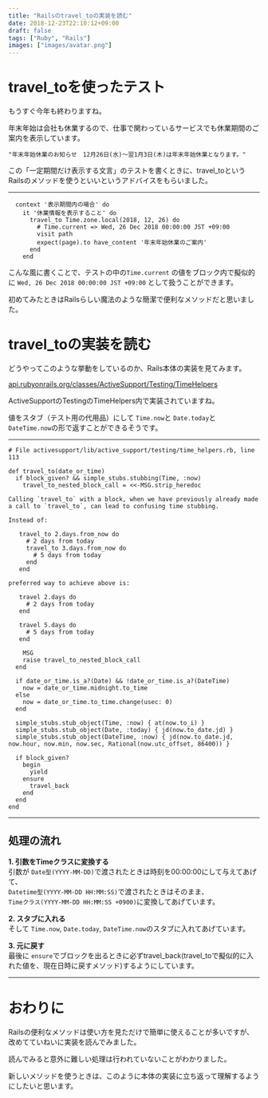 ```yaml
---
title: "Railsのtravel_toの実装を読む"
date: 2018-12-23T22:10:12+09:00
draft: false
tags: ["Ruby", "Rails"]
images: ["images/avatar.png"]
---
```

# travel_toを使ったテスト

もうすぐ今年も終わりますね。

年末年始は会社も休業するので、仕事で関わっているサービスでも休業期間のご案内を表示しています。


`"年末年始休業のお知らせ　12月26日(水)～翌1月3日(木)は年末年始休業となります。"`


この「一定期間だけ表示する文言」のテストを書くときに、travel_toというRailsのメソッドを使うといいというアドバイスをもらいました。

***

```
  context '表示期間内の場合' do
    it '休業情報を表示すること' do
      travel_to Time.zone.local(2018, 12, 26) do
        # Time.current => Wed, 26 Dec 2018 00:00:00 JST +09:00
        visit path
        expect(page).to have_content '年末年始休業のご案内'
      end
    end
```

こんな風に書くことで、テストの中の`Time.current` の値をブロック内で擬似的に `Wed, 26 Dec 2018 00:00:00 JST +09:00` として扱うことができます。

初めてみたときはRailsらしい魔法のような簡潔で便利なメソッドだと思いました。

# travel_toの実装を読む

どうやってこのような挙動をしているのか、Rails本体の実装を見てみます。

[api.rubyonrails.org/classes/ActiveSupport/Testing/TimeHelpers](https://api.rubyonrails.org/classes/ActiveSupport/Testing/TimeHelpers.html#method-i-travel_to)

ActiveSupportのTestingのTimeHelpers内で実装されていますね。

値をスタブ（テスト用の代用品）にして `Time.now`と `Date.today`と `DateTime.now`の形で返すことができるそうです。

***

```
# File activesupport/lib/active_support/testing/time_helpers.rb, line 113

def travel_to(date_or_time)
  if block_given? && simple_stubs.stubbing(Time, :now)
    travel_to_nested_block_call = <<-MSG.strip_heredoc

Calling `travel_to` with a block, when we have previously already made a call to `travel_to`, can lead to confusing time stubbing.

Instead of:

   travel_to 2.days.from_now do
     # 2 days from today
     travel_to 3.days.from_now do
       # 5 days from today
     end
   end

preferred way to achieve above is:

   travel 2.days do
     # 2 days from today
   end

   travel 5.days do
     # 5 days from today
   end

    MSG
    raise travel_to_nested_block_call
  end

  if date_or_time.is_a?(Date) && !date_or_time.is_a?(DateTime)
    now = date_or_time.midnight.to_time
  else
    now = date_or_time.to_time.change(usec: 0)
  end

  simple_stubs.stub_object(Time, :now) { at(now.to_i) }
  simple_stubs.stub_object(Date, :today) { jd(now.to_date.jd) }
  simple_stubs.stub_object(DateTime, :now) { jd(now.to_date.jd, now.hour, now.min, now.sec, Rational(now.utc_offset, 86400)) }

  if block_given?
    begin
      yield
    ensure
      travel_back
    end
  end
end
```

***

## 処理の流れ

**1. 引数をTimeクラスに変換する**<br>
引数が `Date型(YYYY-MM-DD)`で渡されたときは時刻を00:00:00にして与えてあげて、<br>
`Datetime型(YYYY-MM-DD HH:MM:SS)`で渡されたときはそのまま、<br>
`Timeクラス(YYYY-MM-DD HH:MM:SS +0900)`に変換してあげています。

**2. スタブに入れる**<br>
そして `Time.now`, `Date.today`, `DateTime.now`のスタブに入れてあげています。

**3. 元に戻す**<br>
最後に `ensure`でブロックを出るときに必ずtravel_back(travel_toで擬似的に入れた値を、現在日時に戻すメソッド)するようにしています。

***

# おわりに

Railsの便利なメソッドは使い方を見ただけで簡単に使えることが多いですが、改めてていねいに実装を読んでみました。

読んでみると意外に難しい処理は行われていないことがわかりました。

新しいメソッドを使うときは、このように本体の実装に立ち返って理解するようにしたいと思います。
